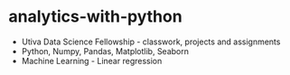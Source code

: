 # analytics-with-python
* Utiva Data Science Fellowship - classwork, projects and assignments
* Python, Numpy, Pandas, Matplotlib, Seaborn 
* Machine Learning - Linear regression
